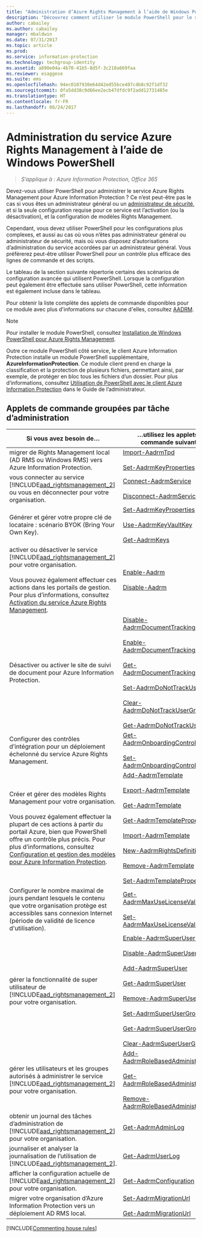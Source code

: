 ```yaml
---
title: "Administration d’Azure Rights Management à l’aide de Windows PowerShell - AIP"
description: "Découvrez comment utiliser le module PowerShell pour le service Azure Rights Management (AADRM) pour Azure Information Protection afin d’administrer ce service dans votre organisation."
author: cabailey
ms.author: cabailey
manager: mbaldwin
ms.date: 07/31/2017
ms.topic: article
ms.prod: 
ms.service: information-protection
ms.technology: techgroup-identity
ms.assetid: a890e04a-4b70-41b5-8d5f-3c210a669faa
ms.reviewer: esaggese
ms.suite: ems
ms.openlocfilehash: 94ec0107930e64d42ed55bce407c4b8c92f1df32
ms.sourcegitcommit: 0fa5dd38c9d66ee2ecb47dfdc9f2add12731485e
ms.translationtype: HT
ms.contentlocale: fr-FR
ms.lasthandoff: 08/24/2017
---
```

# <a name="administering-the-azure-rights-management-service-by-using-windows-powershell"></a>Administration du service Azure Rights Management à l’aide de Windows PowerShell

>*S’applique à : Azure Information Protection, Office 365*

Devez-vous utiliser PowerShell pour administrer le service Azure Rights Management pour Azure Information Protection ? Ce n’est peut-être pas le cas si vous êtes un administrateur général ou un [administrateur de sécurité](https://docs.microsoft.com/azure/active-directory/active-directory-assign-admin-roles), et si la seule configuration requise pour ce service est l’activation (ou la désactivation), et la configuration de modèles Rights Management.

Cependant, vous devez utiliser PowerShell pour les configurations plus complexes, et aussi au cas où vous n’êtes pas administrateur général ou administrateur de sécurité, mais où vous disposez d’autorisations d’administration du service accordées par un administrateur général. Vous préférerez peut-être utiliser PowerShell pour un contrôle plus efficace des lignes de commande et des scripts.

Le tableau de la section suivante répertorie certains des scénarios de configuration avancée qui utilisent PowerShell. Lorsque la configuration peut également être effectuée sans utiliser PowerShell, cette information est également incluse dans le tableau.

Pour obtenir la liste complète des applets de commande disponibles pour ce module avec plus d'informations sur chacune d'elles, consultez [AADRM](/powershell/module/aadrm/?view=azureipps#aadrm).

> [!NOTE]
> Pour installer le module PowerShell, consultez [Installation de Windows PowerShell pour Azure Rights Management](install-powershell.md).

Outre ce module PowerShell côté service, le client Azure Information Protection installe un module PowerShell supplémentaire, **AzureInformationProtection**. Ce module client prend en charge la classification et la protection de plusieurs fichiers, permettant ainsi, par exemple, de protéger en bloc tous les fichiers d’un dossier. Pour plus d’informations, consultez [Utilisation de PowerShell avec le client Azure Information Protection](../rms-client/client-admin-guide-powershell.md) dans le Guide de l’administrateur.

## <a name="cmdlets-grouped-by-administration-task"></a>Applets de commande groupées par tâche d’administration

|Si vous avez besoin de…|…utilisez les applets de commande suivantes|
|-------------------|------------------------------|
|migrer de Rights Management local (AD RMS ou Windows RMS) vers Azure Information Protection.|[Import-AadrmTpd](/powershell/aadrm/vlatest/import-aadrmtpd)<br /><br />[Set-AadrmKeyProperties](/powershell/module/aadrm/set-aadrmkeyproperties)|
|vous connecter au service [!INCLUDE[aad_rightsmanagement_2](../includes/aad_rightsmanagement_2_md.md)] ou vous en déconnecter pour votre organisation.|[Connect-AadrmService](/powershell/aadrm/vlatest/connect-aadrmservice)<br /><br />[Disconnect-AadrmService](/powershell/aadrm/vlatest/disconnect-aadrmservice)|
|Générer et gérer votre propre clé de locataire : scénario BYOK (Bring Your Own Key).|[Set-AadrmKeyProperties](/powershell/module/aadrm/set-aadrmkeyproperties)<br /><br />[Use-AadrmKeyVaultKey](/powershell/aadrm/vlatest/use-aadrmkeyvaultkey)<br /><br />[Get-AadrmKeys](/powershell/aadrm/vlatest/get-aadrmkeys)|
|activer ou désactiver le service [!INCLUDE[aad_rightsmanagement_2](../includes/aad_rightsmanagement_2_md.md)] pour votre organisation.<br /><br />Vous pouvez également effectuer ces actions dans les portails de gestion. Pour plus d’informations, consultez [Activation du service Azure Rights Management](activate-service.md).|[Enable-Aadrm](/powershell/aadrm/vlatest/enable-aadrm)<br /><br />[Disable-Aadrm](/powershell/aadrm/vlatest/disable-aadrm)|
|Désactiver ou activer le site de suivi de document pour Azure Information Protection.|[Disable-AadrmDocumentTrackingFeature](/powershell/aadrm/vlatest/disable-aadrmdocumenttrackingfeature)<br /><br />[Enable-AadrmDocumentTrackingFeature](/powershell/aadrm/vlatest/enable-aadrmdocumenttrackingfeature)<br /><br />[Get-AadrmDocumentTrackingFeature](/powershell/aadrm/vlatest/get-aadrmdocumenttrackingfeature)<br /><br />[Set-AadrmDoNotTrackUserGroup](/powershell/module/aadrm/set-aadrmdonottrackusergroup)<br /><br />[Clear-AadrmDoNotTrackUserGroup](/powershell/module/aadrm/Clear-AadrmDoNotTrackUserGroup)<br /><br />[Get-AadrmDoNotTrackUserGroup](/powershell/module/aadrm/get-AadrmDoNotTrackUserGroup)|
|Configurer des contrôles d’intégration pour un déploiement échelonné du service Azure Rights Management.|[Get-AadrmOnboardingControlPolicy](/powershell/aadrm/vlatest/get-aadrmonboardingcontrolpolicy)<br /><br />[Set-AadrmOnboardingControlPolicy](/powershell/aadrm/vlatest/set-aadrmonboardingcontrolpolicy)|
|Créer et gérer des modèles Rights Management pour votre organisation.<br /><br />Vous pouvez également effectuer la plupart de ces actions à partir du portail Azure, bien que PowerShell offre un contrôle plus précis. Pour plus d’informations, consultez [Configuration et gestion des modèles pour Azure Information Protection](configure-policy-templates.md).|[Add-AadrmTemplate](/powershell/aadrm/vlatest/add-aadrmtemplate)<br /><br />[Export-AadrmTemplate](/powershell/aadrm/vlatest/export-aadrmtemplate)<br /><br />[Get-AadrmTemplate](/powershell/aadrm/vlatest/get-aadrmtemplate)<br /><br />[Get-AadrmTemplateProperty](/powershell/aadrm/vlatest/get-aadrmtemplateproperty)<br /><br />[Import-AadrmTemplate](/powershell/aadrm/vlatest/import-aadrmtemplate)<br /><br />[New-AadrmRightsDefinition](/powershell/aadrm/vlatest/new-aadrmrightsdefinition)<br /><br />[Remove-AadrmTemplate](/powershell/aadrm/vlatest/remove-aadrmtemplate)<br /><br />[Set-AadrmTemplateProperty](/powershell/aadrm/vlatest/set-aadrmtemplateproperty)|
|Configurer le nombre maximal de jours pendant lesquels le contenu que votre organisation protège est accessibles sans connexion Internet (période de validité de licence d'utilisation).|[Get-AadrmMaxUseLicenseValidityTime](/powershell/aadrm/vlatest/get-aadrmmaxuselicensevaliditytime)<br /><br />[Set-AadrmMaxUseLicenseValidityTime](/powershell/aadrm/vlatest/set-aadrmmaxuselicensevaliditytime)|
|gérer la fonctionnalité de super utilisateur de [!INCLUDE[aad_rightsmanagement_2](../includes/aad_rightsmanagement_2_md.md)] pour votre organisation.|[Enable-AadrmSuperUserFeature](/powershell/aadrm/vlatest/enable-aadrmsuperuserfeature)<br /><br />[Disable-AadrmSuperUserFeature](/powershell/aadrm/vlatest/disable-aadrmsuperuserfeature)<br /><br />[Add-AadrmSuperUser](/powershell/aadrm/vlatest/add-aadrmsuperuser)<br /><br />[Get-AadrmSuperUser](/powershell/aadrm/vlatest/get-aadrmsuperuser)<br /><br />[Remove-AadrmSuperUser](/powershell/aadrm/vlatest/remove-aadrmsuperuser)<br /><br />[Set-AadrmSuperUserGroup](/powershell/aadrm/vlatest/set-aadrmsuperusergroup)<br /><br />[Get-AadrmSuperUserGroup](/powershell/aadrm/vlatest/get-aadrmsuperusergroup)<br /><br />[Clear-AadrmSuperUserGroup](/powershell/aadrm/vlatest/clear-aadrmsuperusergroup)|
|gérer les utilisateurs et les groupes autorisés à administrer le service [!INCLUDE[aad_rightsmanagement_2](../includes/aad_rightsmanagement_2_md.md)] pour votre organisation.|[Add-AadrmRoleBasedAdministrator](/powershell/aadrm/vlatest/add-aadrmrolebasedadministrator)<br /><br />[Get-AadrmRoleBasedAdministrator](/powershell/aadrm/vlatest/get-aadrmrolebasedadministrator)<br /><br />[Remove-AadrmRoleBasedAdministrator](/powershell/aadrm/vlatest/remove-aadrmrolebasedadministrator)|
|obtenir un journal des tâches d’administration de [!INCLUDE[aad_rightsmanagement_2](../includes/aad_rightsmanagement_2_md.md)] pour votre organisation.|[Get-AadrmAdminLog](https://msdn.microsoft.com/library/azure/dn629430.aspx)|
|journaliser et analyser la journalisation de l’utilisation de [!INCLUDE[aad_rightsmanagement_2](../includes/aad_rightsmanagement_2_md.md)].|[Get-AadrmUserLog](/powershell/aadrm/vlatest/get-aadrmuserlog)|
|afficher la configuration actuelle de [!INCLUDE[aad_rightsmanagement_2](../includes/aad_rightsmanagement_2_md.md)] pour votre organisation.|[Get-AadrmConfiguration](/powershell/aadrm/vlatest/get-aadrmconfiguration)|
|migrer votre organisation d’Azure Information Protection vers un déploiement AD RMS local.|[Set-AadrmMigrationUrl](/powershell/aadrm/vlatest/set-aadrmmigrationurl)<br /><br />[Get-AadrmMigrationUrl](/powershell/aadrm/vlatest/get-aadrmmigrationurl)|

[!INCLUDE[Commenting house rules](../includes/houserules.md)]
